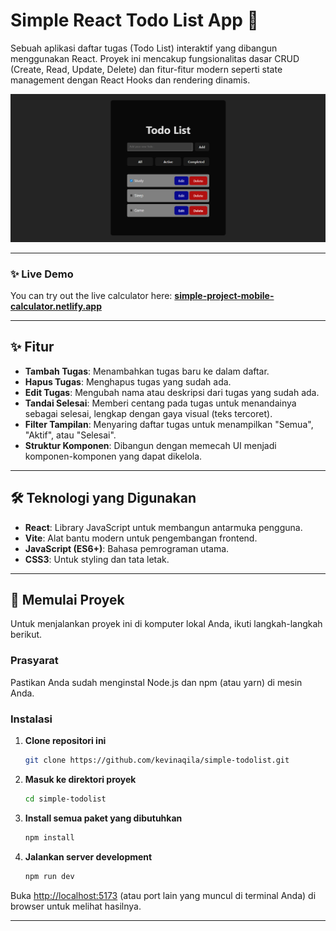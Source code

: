 # Simple React Todo List App 📝

Sebuah aplikasi daftar tugas (Todo List) interaktif yang dibangun menggunakan React. Proyek ini mencakup fungsionalitas dasar CRUD (Create, Read, Update, Delete) dan fitur-fitur modern seperti state management dengan React Hooks dan rendering dinamis.

![Todo App Screenshot](src/assets/screenshot-display.png)

---

### ✨ Live Demo

You can try out the live calculator here:
**[simple-project-mobile-calculator.netlify.app](https://simple-todo-list1.netlify.app/)**

---

## ✨ Fitur

* **Tambah Tugas**: Menambahkan tugas baru ke dalam daftar.
* **Hapus Tugas**: Menghapus tugas yang sudah ada.
* **Edit Tugas**: Mengubah nama atau deskripsi dari tugas yang sudah ada.
* **Tandai Selesai**: Memberi centang pada tugas untuk menandainya sebagai selesai, lengkap dengan gaya visual (teks tercoret).
* **Filter Tampilan**: Menyaring daftar tugas untuk menampilkan "Semua", "Aktif", atau "Selesai".
* **Struktur Komponen**: Dibangun dengan memecah UI menjadi komponen-komponen yang dapat dikelola.

---

## 🛠️ Teknologi yang Digunakan

* **React**: Library JavaScript untuk membangun antarmuka pengguna.
* **Vite**: Alat bantu modern untuk pengembangan frontend.
* **JavaScript (ES6+)**: Bahasa pemrograman utama.
* **CSS3**: Untuk styling dan tata letak.

---

## 🚀 Memulai Proyek

Untuk menjalankan proyek ini di komputer lokal Anda, ikuti langkah-langkah berikut.

### Prasyarat

Pastikan Anda sudah menginstal Node.js dan npm (atau yarn) di mesin Anda.

### Instalasi

1.  **Clone repositori ini**
    ```sh
    git clone https://github.com/kevinaqila/simple-todolist.git
    ```
2.  **Masuk ke direktori proyek**
    ```sh
    cd simple-todolist
    ```
3.  **Install semua paket yang dibutuhkan**
    ```sh
    npm install
    ```
4.  **Jalankan server development**
    ```sh
    npm run dev
    ```

Buka [http://localhost:5173](http://localhost:5173) (atau port lain yang muncul di terminal Anda) di browser untuk melihat hasilnya.

---
